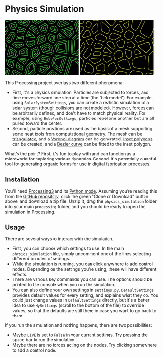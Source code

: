 # Physics Simulation

<img style="width: 48%;" src="https://raw.githubusercontent.com/cproctor/physics_simulation/master/insets.png">
<img style="width: 48%;" src="https://raw.githubusercontent.com/cproctor/physics_simulation/master/beziers.png">

This Processing project overlays two different phenomena:

- First, it's a physics simulation. Particles are subjected to forces, and time moves
  forward one step at a time (the 'tick model'). For example, using `SolarSystemSettings`, 
  you can create a realistic simulation of a solar system (though collisions are not modeled).
  However, forces can be arbitrarily defined, and don't have to match physical reality. For example, 
  using `BubblesSettings`, particles repel one another but are all pulled toward the center. 
- Second, particle positions are used as the basis of a mesh supporting some neat tools from 
  computational geometry. The mesh can be 
  [triangulated](https://en.wikipedia.org/wiki/Delaunay_triangulation), and 
  a [Voronoi diagram](https://en.wikipedia.org/wiki/Voronoi_diagram) can be generated.
  [Inset polygons](https://en.wikipedia.org/wiki/Straight_skeleton) can be created, and a 
  [Bezier curve](https://en.wikipedia.org/wiki/B%C3%A9zier_curve) can be fitted to the inset polygon. 

What's the point? First, it's fun to play with and can function as a microworld for exploring various
dynamics. Second, it's potentially a useful tool for generating organic forms for use in digital 
fabrication processes. 

## Installation

You'll need [Processing3](https://processing.org/download/) and its [Python mode](https://github.com/jdf/processing.py#python-mode-for-processing). 
Assuming you're reading this from the [GitHub repository](https://github.com/cproctor/physics_simulation), 
click the green "Clone or Download" button above, and download a zip file. Unzip it, drag 
the `physics_simulation` folder into your main `processing` folder, and you should be ready to open 
the simulation in Processing. 

## Usage

There are several ways to interact with the simulation. 
- First, you can choose which settings to use. In the main `physics_simulation` file, 
  simply uncomment one of the lines selecting different bundles of settings. 
- While the simulation is running, you can click anywhere to add control nodes. Depending
  on the settings you're using, these will have different effects. 
- There are various key commands you can use. The options should be printed to the console
  when you run the simulation. 
- You can also define your own settings in `settings.py`. `DefaultSettings` provides default values
  for every setting, and explains what they do. You could just change values in 
  `DefaultSettings` directly, but it's a better idea to use `MySettings` (scroll to the bottom of the file)
  to override values, so that the defaults are still there in case you want to go back to them. 

If you run the simulation and nothing happens, there are two possibilities:
- Maybe `LIVE` is set to `False` in your current settings. Try pressing the space bar to run the simulation. 
- Maybe there are no forces acting on the nodes. Try clicking somewhere to add a control node. 
